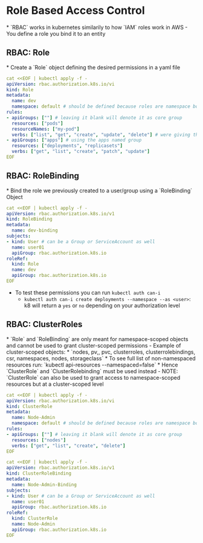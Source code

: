 <h1>Role Based Access Control</h1>
* `RBAC` works in kubernetes similarily to how `IAM` roles work in AWS
  - You define a role you bind it to an entity

<h2>RBAC: Role</h2>
* Create a `Role` object defining the desired permissions in a yaml file

```yml
cat <<EOF | kubectl apply -f -
apiVersion: rbac.authorization.k8s.io/vi
kind: Role
metadata:
  name: dev
  namespace: default # should be defined because roles are namespace bound
rules: 
- apiGroups: [""] # leaving it blank will denote it as core group
  resources: ["pods"]
  resourceNames: ["my-pod"]
  verbs: ["list", "get", "create", "update", "delete"] # were giving the role these action to the pod resource named "my-pod"
- apiGroups: ["apps"] # using the apps named group
  resources: ["deployments", "replicasets"]
  verbs: ["get", "list", "create", "patch", "update"]
EOF
```

<h2>RBAC: RoleBinding</h2>
* Bind the role we previously created to a user/group using a `RoleBinding` Object

```yml
cat <<EOF | kubectl apply -f -
apiVersion: rbac.authorization.k8s.io/v1
kind: RoleBinding
metadata:
  name: dev-binding
subjects:
- kind: User # can be a Group or ServiceAccount as well
  name: user01
  apiGroup: rbac.authorization.k8s.io
roleRef:
  kind: Role
  name: dev
  apiGroup: rbac.authorization.k8s.io
EOF
```

* To test these permissions you can run `kubectl auth can-i`
  - `kubectl auth can-i create deployments --namespace --as <user>`: k8 will return a `yes` or `no` depending on your authorization level

<h2>RBAC: ClusterRoles</h2>
* `Role` and `RoleBinding` are only meant for namespace-scoped objects and cannot be used to grant cluster-scoped permissions
  - Example of cluster-scoped objects:
    * `nodes, pv,, pvc, clusterroles, clusterrolebindings, csr, namespaces, nodes, storageclass`
    * To see full list of non-namespaced resources run: `kubectl api-resources --namespaced=false`
* Hence `ClusterRole` and `ClusterRolebinding` must be used instead
  - NOTE: `ClusterRole` can also be used to grant access to namespace-scoped resources but at a cluster-scoped level

```yml
cat <<EOF | kubectl apply -f -
apiVersion: rbac.authorization.k8s.io/vi
kind: ClusterRole
metadata:
  name: Node-Admin
  namespace: default # should be defined because roles are namespace bound
rules:
- apiGroups: [""] # leaving it blank will denote it as core group
  resources: ["nodes"]
  verbs: ["get", "list", "create", "delete"]
EOF

cat <<EOF | kubectl apply -f -
apiVersion: rbac.authorization.k8s.io/v1
kind: ClusterRoleBinding
metadata:
  name: Node-Admin-Binding
subjects:
- kind: User # can be a Group or ServiceAccount as well
  name: user01
  apiGroup: rbac.authorization.k8s.io
roleRef:
  kind: ClusterRole
  name: Node-Admin
  apiGroup: rbac.authorization.k8s.io
EOF
```
